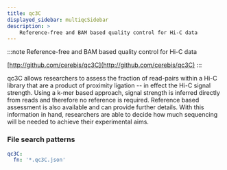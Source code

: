 ```yaml
---
title: qc3C
displayed_sidebar: multiqcSidebar
description: >
    Reference-free and BAM based quality control for Hi-C data
---
```


<!--
~~~~~ DO NOT EDIT ~~~~~
This file is autogenerated from the MultiQC module python docstring.
Do not edit the markdown, it will be overwritten.

File path for the source of this content: multiqc/modules/qc3C/qc3C.py
~~~~~~~~~~~~~~~~~~~~~~~
-->

:::note
Reference-free and BAM based quality control for Hi-C data

[http://github.com/cerebis/qc3C](http://github.com/cerebis/qc3C)
:::

qc3C allows researchers to assess the fraction of read-pairs within a Hi-C library that are a product
of proximity ligation -- in effect the Hi-C signal strength. Using a k-mer based approach, signal strength
is inferred directly from reads and therefore no reference is required. Reference based assessment is also
available and can provide further details.
With this information in hand, researchers are able to decide how much sequencing will be needed to achieve
their experimental aims.

### File search patterns

```yaml
qc3C:
  fn: '*.qc3C.json'
```
    